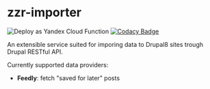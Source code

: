 # zzr-importer

![Deploy as Yandex Cloud Function](https://github.com/alexmisk/zzr-importer/workflows/Deploy%20as%20Yandex%20Cloud%20Function/badge.svg)
[![Codacy Badge](https://app.codacy.com/project/badge/Grade/ff8cc39c8e88438ab429de24add8fdb2)](https://www.codacy.com/manual/alexmisk/zzr-importer?utm_source=github.com&amp;utm_medium=referral&amp;utm_content=alexmisk/zzr-importer&amp;utm_campaign=Badge_Grade)

An extensible service suited for imporing data to Drupal8 sites trough Drupal RESTful API.

Currently supported data providers:

- **Feedly**: fetch "saved for later" posts
